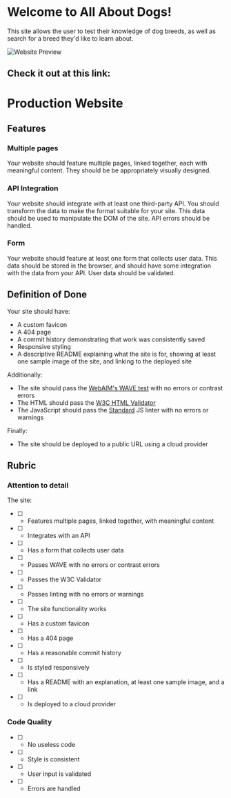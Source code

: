 # Welcome to All About Dogs! 

This site allows the user to test their knowledge of dog breeds, as well as search for a breed they'd like to learn about. 

![Website Preview](https://paste.pics/f9facf545f6d4cf8191cce85c0b5ef05)

## Check it out at this link: 

# Production Website

## Features

### Multiple pages

Your website should feature multiple pages, linked together, each with meaningful content. They should be be appropriately visually designed.

### API Integration

Your website should integrate with at least one third-party API. You should transform the data to make the format suitable for your site. This data should be used to manipulate the DOM of the site. API errors should be handled.

### Form

Your website should feature at least one form that collects user data. This data should be stored in the browser, and should have some integration with the data from your API. User data should be validated.

## Definition of Done

Your site should have:

* A custom favicon
* A 404 page
* A commit history demonstrating that work was consistently saved
* Responsive styling
* A descriptive README explaining what the site is for, showing at least one sample image of the site, and linking to the deployed site

Additionally:

* The site should pass the [WebAIM's WAVE test](https://wave.webaim.org/) with no errors or contrast errors
* The HTML should pass the [W3C HTML Validator](https://validator.w3.org/)
* The JavaScript should pass the [Standard](https://standardjs.com/) JS linter with no errors or warnings

Finally:

* The site should be deployed to a public URL using a cloud provider

## Rubric

### Attention to detail

The site:

* [ ] - Features multiple pages, linked together, with meaningful content
* [ ] - Integrates with an API
* [ ] - Has a form that collects user data
* [ ] - Passes WAVE with no errors or contrast errors
* [ ] - Passes the W3C Validator
* [ ] - Passes linting with no errors or warnings
* [ ] - The site functionality works
* [ ] - Has a custom favicon
* [ ] - Has a 404 page
* [ ] - Has a reasonable commit history
* [ ] - Is styled responsively
* [ ] - Has a README with an explanation, at least one sample image, and a link
* [ ] - Is deployed to a cloud provider

### Code Quality

* [ ] - No useless code
* [ ] - Style is consistent
* [ ] - User input is validated
* [ ] - Errors are handled
